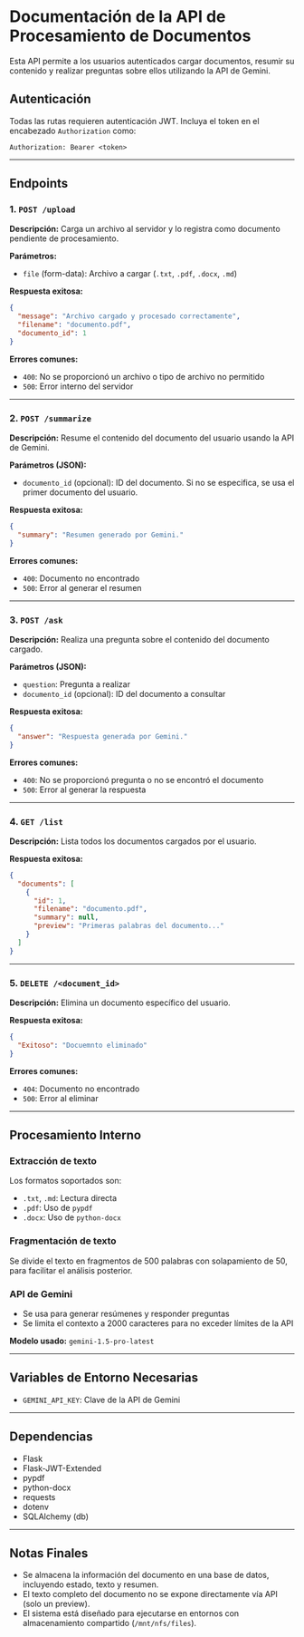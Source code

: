 
# Documentación de la API de Procesamiento de Documentos

Esta API permite a los usuarios autenticados cargar documentos, resumir su contenido y realizar preguntas sobre ellos utilizando la API de Gemini.

## Autenticación
Todas las rutas requieren autenticación JWT. Incluya el token en el encabezado `Authorization` como:

```
Authorization: Bearer <token>
```

---

## Endpoints

### 1. `POST /upload`
**Descripción:** Carga un archivo al servidor y lo registra como documento pendiente de procesamiento.

**Parámetros:**
- `file` (form-data): Archivo a cargar (`.txt`, `.pdf`, `.docx`, `.md`)

**Respuesta exitosa:**
```json
{
  "message": "Archivo cargado y procesado correctamente",
  "filename": "documento.pdf",
  "documento_id": 1
}
```

**Errores comunes:**
- `400`: No se proporcionó un archivo o tipo de archivo no permitido
- `500`: Error interno del servidor

---

### 2. `POST /summarize`
**Descripción:** Resume el contenido del documento del usuario usando la API de Gemini.

**Parámetros (JSON):**
- `documento_id` (opcional): ID del documento. Si no se especifica, se usa el primer documento del usuario.

**Respuesta exitosa:**
```json
{
  "summary": "Resumen generado por Gemini."
}
```

**Errores comunes:**
- `400`: Documento no encontrado
- `500`: Error al generar el resumen

---

### 3. `POST /ask`
**Descripción:** Realiza una pregunta sobre el contenido del documento cargado.

**Parámetros (JSON):**
- `question`: Pregunta a realizar
- `documento_id` (opcional): ID del documento a consultar

**Respuesta exitosa:**
```json
{
  "answer": "Respuesta generada por Gemini."
}
```

**Errores comunes:**
- `400`: No se proporcionó pregunta o no se encontró el documento
- `500`: Error al generar la respuesta

---

### 4. `GET /list`
**Descripción:** Lista todos los documentos cargados por el usuario.

**Respuesta exitosa:**
```json
{
  "documents": [
    {
      "id": 1,
      "filename": "documento.pdf",
      "summary": null,
      "preview": "Primeras palabras del documento..."
    }
  ]
}
```

---

### 5. `DELETE /<document_id>`
**Descripción:** Elimina un documento específico del usuario.

**Respuesta exitosa:**
```json
{
  "Exitoso": "Docuemnto eliminado"
}
```

**Errores comunes:**
- `404`: Documento no encontrado
- `500`: Error al eliminar

---

## Procesamiento Interno

### Extracción de texto
Los formatos soportados son:
- `.txt`, `.md`: Lectura directa
- `.pdf`: Uso de `pypdf`
- `.docx`: Uso de `python-docx`

### Fragmentación de texto
Se divide el texto en fragmentos de 500 palabras con solapamiento de 50, para facilitar el análisis posterior.

### API de Gemini
- Se usa para generar resúmenes y responder preguntas
- Se limita el contexto a 2000 caracteres para no exceder límites de la API

**Modelo usado:** `gemini-1.5-pro-latest`

---

## Variables de Entorno Necesarias
- `GEMINI_API_KEY`: Clave de la API de Gemini

---

## Dependencias
- Flask
- Flask-JWT-Extended
- pypdf
- python-docx
- requests
- dotenv
- SQLAlchemy (db)

---

## Notas Finales
- Se almacena la información del documento en una base de datos, incluyendo estado, texto y resumen.
- El texto completo del documento no se expone directamente vía API (solo un preview).
- El sistema está diseñado para ejecutarse en entornos con almacenamiento compartido (`/mnt/nfs/files`).
